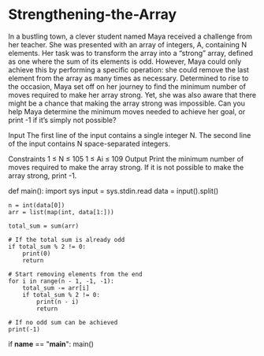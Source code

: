 # Strengthening-the-Array

In a bustling town, a clever student named Maya received a challenge from her teacher. She was presented with an array of integers, A, containing N elements. Her task was to transform the array into a “strong” array, defined as one where the sum of its elements is odd.
However, Maya could only achieve this by performing a specific operation: she could remove the last element from the array as many times as necessary. Determined to rise to the occasion, Maya set off on her journey to find the minimum number of moves required to make her array strong. Yet, she was also aware that there might be a chance that making the array strong was impossible.
Can you help Maya determine the minimum moves needed to achieve her goal, or print -1 if it’s simply not possible?

Input
The first line of the input contains a single integer N.
The second line of the input contains N space-separated integers.

Constraints
1 ≤ N ≤ 105
1 ≤ Ai ≤ 109
Output
Print the minimum number of moves required to make the array strong. If it is not possible to make the array strong, print -1.

def main():
    import sys
    input = sys.stdin.read
    data = input().split()
    
    n = int(data[0])
    arr = list(map(int, data[1:]))
    
    total_sum = sum(arr)
    
    # If the total sum is already odd
    if total_sum % 2 != 0:
        print(0)
        return
    
    # Start removing elements from the end
    for i in range(n - 1, -1, -1):
        total_sum -= arr[i]
        if total_sum % 2 != 0:
            print(n - i)
            return
    
    # If no odd sum can be achieved
    print(-1)

if __name__ == "__main__":
    main()

